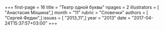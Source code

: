 +++
first-page = 16
title = "Театр одной буквы"
npages = 2
illustrators = [ "Анастасия Мошина",]
month = "11"
rubric = "Словечки"
authors = [ "Сергей Федин",]
issues = [ "2013_11",]
year = "2013"
date = "2017-04-24T15:37:57+03:00"
+++

